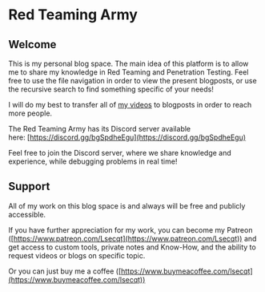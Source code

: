 
# Red Teaming Army

## Welcome

This is my personal blog space. The main idea of this platform is to allow me to share my knowledge in Red Teaming and Penetration Testing. Feel free to use the file navigation in order to view the present blogposts, or use the recursive search to find something specific of your needs!

I will do my best to transfer all of [my videos](https://www.youtube.com/@Lsecqt/videos) to blogposts in order to reach more people.

The Red Teaming Army has its Discord server available here: [https://discord.gg/bgSpdheEgu](https://discord.gg/bgSpdheEgu)

Feel free to join the Discord server, where we share knowledge and experience, while debugging problems in real time!

## Support

All of my work on this blog space is and always will be free and publicly accessible.

If you have further appreciation for my work, you can become my Patreon ([https://www.patreon.com/Lsecqt](https://www.patreon.com/Lsecqt)) and get access to custom tools, private notes and Know-How, and the ability to request videos or blogs on specific topic.

Or you can just buy me a coffee ([https://www.buymeacoffee.com/lsecqt](https://www.buymeacoffee.com/lsecqt))
